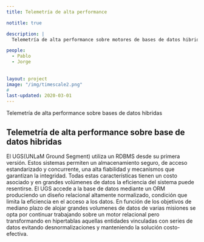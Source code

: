 ```yaml
---
title: Telemetría de alta performance

notitle: true

description: |
  Telemetría de alta performance sobre motores de bases de datos hibridos

people:
  - Pablo
  - Jorge
  
  
layout: project
image: "/img/timescale2.png"
#
last-updated: 2020-03-01
---
```


Telemetría de alta performance sobre bases de datos hibridas

## Telemetría de alta performance sobre base de datos hibridas

El UGS(UNLaM Ground Segment) utiliza un RDBMS desde su primera versión. Estos sistemas permiten un almacenamiento seguro, de acceso estandarizado y concurrente, una alta fiabilidad y mecanismos que garantizan la integridad. Todas estas características tienen un costo asociado y en grandes volúmenes de datos la eficiencia del sistema puede resentirse. El UGS accede a la base de datos mediante un ORM produciendo un diseño relacional altamente normalizado, condición que limita la eficiencia en el acceso a los datos. En función de los objetivos de mediano plazo de alojar grandes volumenes de datos de varias misiones se opta por continuar trabajando sobre un motor relacional pero transformando en hipertablas aquellas entidades vinculadas con series de datos evitando desnormalizaciones y manteniendo la solución costo-efectiva.

